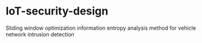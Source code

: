 # IoT-security-design
Sliding window optimization information entropy analysis method for vehicle network intrusion detection
